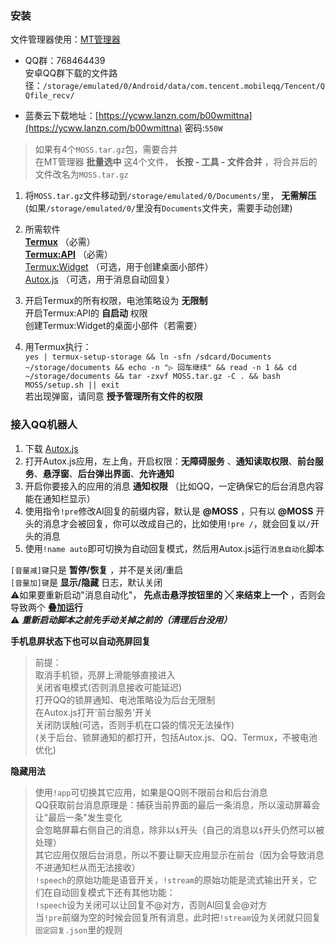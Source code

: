### 安装

文件管理器使用：[MT管理器](https://mt2.cn/download/)  
- QQ群：768464439  
安卓QQ群下载的文件路径：`/storage/emulated/0/Android/data/com.tencent.mobileqq/Tencent/QQfile_recv/`  

- 蓝奏云下载地址：[https://ycww.lanzn.com/b00wmittna](https://ycww.lanzn.com/b00wmittna) 密码:`550W`  
> 如果有4个`MOSS.tar.gz`包，需要合并  
在MT管理器 **批量选中** 这4个文件， **长按 - 工具 - 文件合并** ，将合并后的文件改名为`MOSS.tar.gz`
1. 将`MOSS.tar.gz`文件移动到`/storage/emulated/0/Documents/`里， **无需解压**  
(如果`/storage/emulated/0/`里没有`Documents`文件夹，需要手动创建)  

2. 所需软件  
 **[Termux](https://github.com/termux/termux-app/releases)** （必需）  
 **[Termux:API](https://github.com/termux/termux-api/releases)** （必需）  
[Termux:Widget](https://github.com/termux/termux-widget/releases) （可选，用于创建桌面小部件）  
[Autox.js](https://github.com/aiselp/AutoX/releases) （可选，用于消息自动回复）  

3. 开启Termux的所有权限，电池策略设为 **无限制**  
开启Termux:API的 **自启动** 权限  
创建Termux:Widget的桌面小部件（若需要）  

4. 用Termux执行：  
`yes | termux-setup-storage && ln -sfn /sdcard/Documents ~/storage/documents && echo -n "▷ 回车继续" && read -n 1 && cd ~/storage/documents && tar -zxvf MOSS.tar.gz -C . && bash MOSS/setup.sh || exit`  
若出现弹窗，请同意 **授予管理所有文件的权限** 

### 接入QQ机器人
1. 下载 [Autox.js](https://github.com/aiselp/AutoX/releases)  
2. 打开Autox.js应用，左上角，开启权限：**无障碍服务** 、**通知读取权限**、**前台服务**、**悬浮窗**、**后台弹出界面**、**允许通知**  
3. 开启你要接入的应用的消息 **通知权限** （比如QQ，一定确保它的后台消息内容能在通知栏显示）  
4. 使用指令`!pre`修改AI回复的前缀内容，默认是 **@MOSS** ，只有以 **@MOSS** 开头的消息才会被回复，你可以改成自己的，比如使用`!pre /`，就会回复以`/`开头的消息  
5. 使用`!name auto`即可切换为自动回复模式，然后用Autox.js运行`消息自动化`脚本  

`[音量减]键`只是 **暂停/恢复** ，并不是关闭/重启  
`[音量加]键`是 **显示/隐藏** 日志，默认关闭  
⚠️如果要重新启动"消息自动化"， **先点击悬浮按钮里的 **╳** 来结束上一个** ，否则会导致两个 **叠加运行**  
⚠️ **_重新启动脚本之前先手动关掉之前的（清理后台没用）_**  

 **手机息屏状态下也可以自动亮屏回复**  
> 前提：  
取消手机锁，亮屏上滑能够直接进入  
关闭省电模式(否则消息接收可能延迟)  
打开QQ的锁屏通知、电池策略设为后台无限制  
在Autox.js打开'前台服务'开关  
关闭防误触(可选，否则手机在口袋的情况无法操作)  
(关于后台、锁屏通知的都打开，包括Autox.js、QQ、Termux，不被电池优化)  

 **隐藏用法**  
> 使用`!app`可切换其它应用，如果是QQ则不限前台和后台消息  
QQ获取前台消息原理是：捕获当前界面的最后一条消息，所以滚动屏幕会让"最后一条"发生变化  
会忽略屏幕右侧自己的消息，除非以`$`开头（自己的消息以`$`开头仍然可以被处理）  
其它应用仅限后台消息，所以不要让聊天应用显示在前台（因为会导致消息不进通知栏从而无法接收）  
`!speech`的原始功能是语音开关，`!stream`的原始功能是流式输出开关，它们在自动回复模式下还有其他功能：  
`!speech`设为关闭可以让回复不@对方，否则AI回复会@对方  
当`!pre`前缀为空的时候会回复所有消息，此时把`!stream`设为关闭就只回复`固定回复.json`里的规则  
